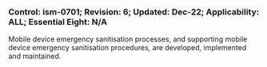 ### Control: ism-0701; Revision: 6; Updated: Dec-22; Applicability: ALL; Essential Eight: N/A
<p>Mobile device emergency sanitisation processes, and supporting mobile device emergency sanitisation procedures, are developed, implemented and maintained.</p>